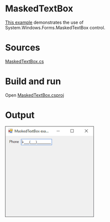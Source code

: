 # MaskedTextBox

[This example](.) demonstrates the use of System.Windows.Forms.MaskedTextBox  control.

# Sources

[MaskedTextBox.cs](MaskedTextBox.cs)

# Build and run

Open [MaskedTextBox.csproj](MaskedTextBox.csproj)

# Output

![Screenshot](../../docs/Pictures/Forms/MaskedTextBox.png)

